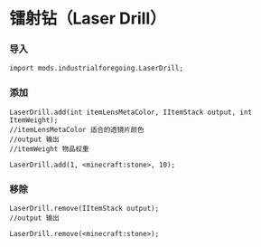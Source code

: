 # 镭射钻（Laser Drill）

### 导入

```
import mods.industrialforegoing.LaserDrill;
```

### 添加

```
LaserDrill.add(int itemLensMetaColor, IItemStack output, int ItemWeight);
//itemLensMetaColor 适合的透镜片颜色
//output 输出
//itemWeight 物品权重

LaserDrill.add(1, <minecraft:stone>, 10);
```

### 移除

```
LaserDrill.remove(IItemStack output);
//output 输出

LaserDrill.remove(<minecraft:stone>);
```

